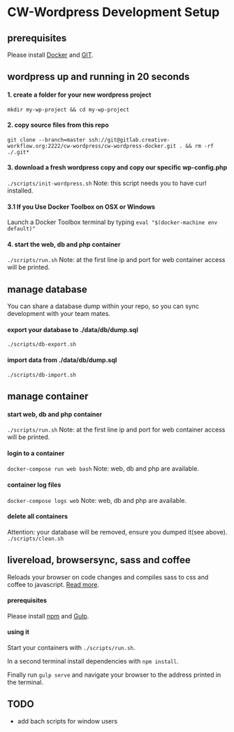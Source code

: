 # CW-Wordpress Development Setup

## prerequisites
Please install [Docker](https://docs.docker.com/engine/installation/)
and  [GIT](https://git-scm.com/book/en/v2/Getting-Started-Installing-Git).

## wordpress up and running in 20 seconds

#### 1. create a folder for your new wordpress project
``mkdir my-wp-project && cd my-wp-project``

#### 2. copy source files from this repo
``git clone --branch=master ssh://git@gitlab.creative-workflow.org:2222/cw-wordpress/cw-wordpress-docker.git . && rm -rf ./.git*``

#### 3. download a fresh wordpress copy and copy our specific wp-config.php
``./scripts/init-wordpress.sh`` Note: this script needs you to have curl installed.

#### 3.1 If you Use Docker Toolbox  on OSX or Windows
Launch a Docker Toolbox terminal by typing ``eval "$(docker-machine env default)"``

#### 4. start the web, db and php container
``./scripts/run.sh`` Note: at the first line ip and port for web container access will be printed.

## manage database
You can share a database dump within your repo, so you can sync development with your team mates.
#### export your database to ./data/db/dump.sql
``./scripts/db-export.sh``

#### import data from ./data/db/dump.sql
``./scripts/db-import.sh``

## manage container
#### start web, db and php container
``./scripts/run.sh`` Note: at the first line ip and port for web container access will be printed.

#### login to a container
``docker-compose run web bash`` Note: web, db and php are available.

#### container log files
``docker-compose logs web`` Note: web, db and php are available.

#### delete all containers
Attention: your database will be removed, ensure you dumped it(see above).
``./scripts/clean.sh``

## livereload, browsersync, sass and coffee
Reloads your browser on code changes and compiles sass to css and coffee to javascript. [Read more](https://www.browsersync.io/).

#### prerequisites
Please install [npm](http://blog.npmjs.org/post/85484771375/how-to-install-npm) and [Gulp](https://github.com/gulpjs/gulp/blob/master/docs/getting-started.md).

#### using it
Start your containers with ``./scripts/run.sh``.

In a second terminal install dependencies with ``npm install``.

Finally run ``gulp serve`` and navigate your browser to the address printed in the terminal.


## TODO
  * add bach scripts for window users
